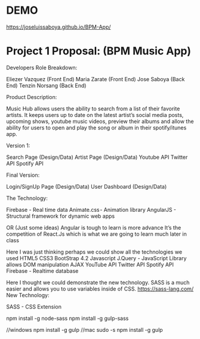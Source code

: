# DEMO

https://joseluissaboya.github.io/BPM-App/

# Project 1 Proposal: (BPM Music App)

Developers Role Breakdown:

Eliezer Vazquez (Front End)
Maria Zarate (Front End)
Jose Saboya (Back End)
Tenzin Norsang (Back End)

Product Description: 
	
Music Hub allows users the ability to search from a list of their favorite artists. It keeps users up to date on the latest artist’s social media posts, upcoming shows, youtube music videos, preview their albums and allow the ability for users to open and play the song or album in their spotify/itunes app.

Version 1: 
	
Search Page (Design/Data)
Artist Page (Design/Data)
Youtube API
Twitter API
Spotify API

Final Version: 
	
Login/SignUp Page (Design/Data)
User Dashboard (Design/Data)

The Technology: 

Firebase - Real time data 
Animate.css - Animation library
AngularJS - Structural framework for dynamic web apps

OR (Just some ideas) Angular is tough to learn is more advance It’s the competition of React.Js which is what we are going to learn much later in class

Here I was just thinking perhaps we could show all the technologies we used
HTML5
CSS3
BootStrap 4.2
Javascript
J.Query - JavaScript Library allows DOM manipulation
AJAX
YouTube API
Twitter API
Spotify API
Firebase - Realtime database

Here I thought we could demonstrate the new technology. SASS is a much easier and allows you to use variables inside of CSS. https://sass-lang.com/
New Technology: 

SASS - CSS Extension

npm install -g node-sass
npm install -g gulp-sass

//windows
npm install -g gulp
//mac
sudo -s npm install -g gulp


